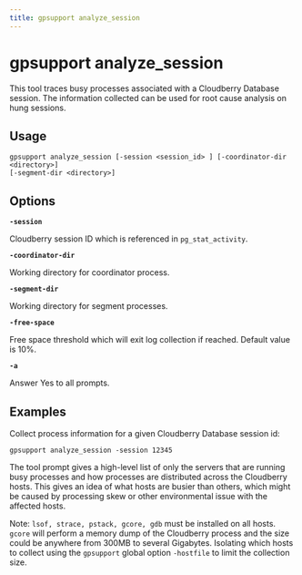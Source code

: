```yaml
---
title: gpsupport analyze_session
---
```


# gpsupport analyze_session

This tool traces busy processes associated with a Cloudberry Database session. The information collected can be used for root cause analysis on hung sessions.

## Usage

```shell
gpsupport analyze_session [-session <session_id> ] [-coordinator-dir <directory>] 
[-segment-dir <directory>] 
```

## Options

**`-session`**

Cloudberry session ID which is referenced in `pg_stat_activity`.

**`-coordinator-dir`**

Working directory for coordinator process.

**`-segment-dir`**

Working directory for segment processes.

**`-free-space`**

Free space threshold which will exit log collection if reached. Default value is 10%.

**`-a`**

Answer Yes to all prompts.

## Examples

Collect process information for a given Cloudberry Database session id:

```shell
gpsupport analyze_session -session 12345
```

The tool prompt gives a high-level list of only the servers that are running busy processes and how processes are distributed across the Cloudberry hosts. This gives an idea of what hosts are busier than others, which might be caused by processing skew or other environmental issue with the affected hosts.

Note: `lsof, strace, pstack, gcore, gdb` must be installed on all hosts. `gcore` will perform a memory dump of the Cloudberry process and the size could be anywhere from 300MB to several Gigabytes. Isolating which hosts to collect using the `gpsupport` global option `-hostfile` to limit the collection size.
